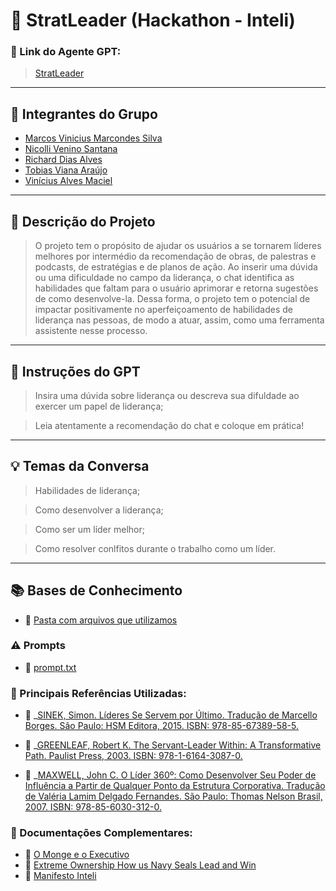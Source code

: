 # 🚀 StratLeader (Hackathon - Inteli) 

### **🔗 Link do Agente GPT:**  
> [StratLeader](https://chatgpt.com/g/g-67992a82d0808191856eeda37f8e7708-stratleader-hackathon-inteli)

---

## **👥 Integrantes do Grupo**  
- [Marcos Vinicius Marcondes Silva](https://www.linkedin.com/in/marcos-vinicius-m-silva/)
- [Nicolli Venino Santana](https://www.linkedin.com/in/nicolli-venino-santana-b84341254/)
- [Richard Dias Alves](http://linkedin.com/in/richarddalves/)
- [Tobias Viana Araújo](https://www.linkedin.com/in/tobias-viana/)
- [Vinícius Alves Maciel](http://www.linkedin.com/in/vinicius-maciel-/)
---

## **📄 Descrição do Projeto**  
> O projeto tem o propósito de ajudar os usuários a se tornarem líderes melhores por intermédio da recomendação de obras, de palestras e podcasts, de estratégias e de planos de ação. Ao inserir uma dúvida ou uma dificuldade no campo da liderança, o chat identifica as habilidades que faltam para o usuário aprimorar e retorna sugestões de como desenvolve-la. Dessa forma, o projeto tem o potencial de impactar positivamente no aperfeiçoamento de habilidades de liderança nas pessoas, de modo a atuar, assim, como uma ferramenta assistente nesse processo.

---

## **🤖 Instruções do GPT** 
> Insira uma dúvida sobre liderança ou descreva sua difuldade ao exercer um papel de liderança;

> Leia atentamente a recomendação do chat e coloque em prática!
---

## **💡 Temas da Conversa** 
> Habilidades de liderança;

> Como desenvolver a liderança;

> Como ser um líder melhor;

> Como resolver conlfitos durante o trabalho como um líder.
---

## **📚 Bases de Conhecimento**  
- 📕 [Pasta com arquivos que utilizamos](https://github.com/MZMS1510/hackathon-inteli-2025/tree/main/Base%20de%20Conhecimentos)
### **⚠️ Prompts**
- 📗 [prompt.txt](https://github.com/MZMS1510/hackathon-inteli-2025/blob/main/prompt.txt)
### **📘 Principais Referências Utilizadas:**  
- 📗 _[SINEK, Simon. Líderes Se Servem por Último. Tradução de Marcello Borges. São Paulo: HSM Editora, 2015. ISBN: 978-85-67389-58-5.](https://github.com/user-attachments/files/18606139/Lideres_se_servem_por_ultimo.pdf)

- 📙 _[GREENLEAF, Robert K. The Servant-Leader Within: A Transformative Path. Paulist Press, 2003. ISBN: 978-1-6164-3087-0.](https://github.com/user-attachments/files/18606131/Robert_K_Greenleaf_The_Servant_as_Leader.pdf)
  
- 📕 _[MAXWELL, John C. O Líder 360º: Como Desenvolver Seu Poder de Influência a Partir de Qualquer Ponto da Estrutura Corporativa. Tradução de Valéria Lamim Delgado Fernandes. São Paulo: Thomas Nelson Brasil, 2007. ISBN: 978-85-6030-312-0.](https://github.com/user-attachments/files/18606146/John-C.-Maxwell-Lider-360.pdf)

### **📖 Documentações Complementares:**  
- 🔗 [O Monge e o Executivo](https://github.com/MZMS1510/hackathon-inteli-2025/blob/main/Base%20de%20Conhecimentos/O%20monge%20e%20o%20Executivo.pdf)  
- 🔗 [Extreme Ownership How us Navy Seals Lead and Win](https://github.com/MZMS1510/hackathon-inteli-2025/blob/main/Base%20de%20Conhecimentos/extreme_ownership__how_us_navy_seals_lead_and_win.pdf)
- 🔗 [Manifesto Inteli](https://github.com/MZMS1510/hackathon-inteli-2025/blob/main/Base%20de%20Conhecimentos/ManifestoInteli_final.pdf)
